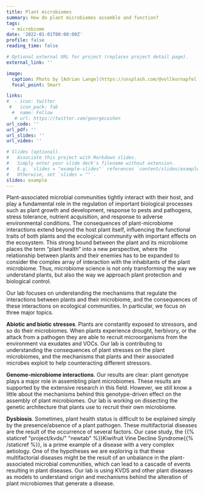 ```yaml
---
title: Plant microbiomes
summary: How do plant microbiomes assemble and function?
tags:
  - microbiome
date: '2022-01-01T00:00:00Z'
profile: false
reading_time: false

# Optional external URL for project (replaces project detail page).
external_link: ''

image:
  caption: Photo by [Adrian Lange](https://unsplash.com/@vollkornapfel) on  [Unsplash](https://unsplash.com/) 
  focal_point: Smart

links:
#  - icon: twitter
 #   icon_pack: fab
  #  name: Follow
   # url: https://twitter.com/georgecushen
url_code: ''
url_pdf: ''
url_slides: ''
url_video: ''

# Slides (optional).
#   Associate this project with Markdown slides.
#   Simply enter your slide deck's filename without extension.
#   E.g. `slides = "example-slides"` references `content/slides/example-slides.md`.
#   Otherwise, set `slides = ""`.
slides: example
---
```


Plant-associated microbial communities tightly interact with their host, and play a fundamental role in the regulation of important biological processes such as plant growth and development, response to pests and pathogens, stress tolerance, nutrient acquisition, and response to adverse environmental conditions. The consequences of plant-microbiome interactions extend beyond the host plant itself, influencing the functional traits of both plants and the ecological community with important effects on the ecosystem. This strong bound between the plant and its microbiome places the term “plant health” into a new perspective, where the relationship between plants and their enemies has to be expanded to consider the complex array of interaction with the inhabitants of the plant microbiome. Thus, microbiome science is not only transforming the way we understand plants, but also the way we approach plant protection and biological control. 

Our lab focuses on understanding the mechanisms that regulate the interactions between plants and their microbiome, and the consequences of these interactions on ecological communities. In particular, we focus on three major topics.

**Abiotic and biotic stresses**. Plants are constantly exposed to stressors, and so do their microbiomes. When plants experience drought, herbivory, or the attack from a pathogen they are able to recruit microorganisms from the environment via exudates and VOCs. Our lab is contributing to understanding the consequences of plant stresses on the plant microbiomes, and the mechanisms that plants and their associated microbes exploit to help counteracting different stressors.

**Genome-microbiome interactions**. Our results are clear: plant genotype plays a major role in assembling plant microbiomes. These results are supported by the extensive research in this field. However, we still know a little about the mechanisms behind this genotype-driven effect on the assembly of plant microbiomes. Our lab is working on dissecting the genetic architecture that plants use to recruit their own microbiome.

**Dysbiosis**. Sometimes, plant health status is difficult to be explained simply by the presence/absence of a plant pathogen. These multifactorial diseases are the result of the occurrence of several factors. Our case study, the {{% staticref "project/kvds/" "newtab" %}}Kiwifruit Vine Decline Syndrome{{% /staticref %}}, is a prime example of a disease with a very complex aetiology. One of the hypotheses we are exploring is that these multifactorial diseases might be the result of an unbalance in the plant-associated microbial communities, which can lead to a cascade of events resulting in plant diseases. Our lab is using KVDS and other plant diseases as models to understand origin and mechanisms behind the alteration of plant microbiomes that generate a disease.


